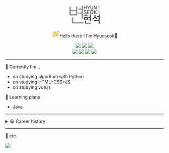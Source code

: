 <div align="center">
 <img src="img/image1.png" width="100px"></img>
 
   <span><img src="img/wave-hello.gif" width="25px">Hello there ! I'm Hyunseok🙇

 <img src="https://img.shields.io/badge/-Python-b0e0e6?style=flat&logo=Python"> <img src="https://img.shields.io/badge/-HTML-f0ffff?style=flat&logo=html5"> <img src="https://img.shields.io/badge/-CSS-0000FF?style=flat&logo=CSS3">
 <br>
 <a href="https://instagram.com/hyun_seok_b" >
 <img src="https://www.instagram.com/static/images/ico/favicon.ico/36b3ee2d91ed.ico" width="22px"></a>&nbsp;<a href="https://www.facebook.com/hyunsuk.byun.56"><img src="https://static.xx.fbcdn.net/rsrc.php/yD/r/d4ZIVX-5C-b.ico" width="22px"></a>
 <a href="https://hbyun.tistory.com/"><img src="https://t1.daumcdn.net/tistory_admin/static/top/favicon_0630.ico" width="22px"></a>
 <a href="mailto:gumyoincirno@gmail.com"><img src="https://ssl.gstatic.com/ui/v1/icons/mail/rfr/gmail.ico" width="22px"></a>
</div>

---

💬 Currently I'm ..
- on studying algorithm with Python
- on studying HTML+CSS+JS
- on studying vue.js

📅 Learning plans
- Java


---

<details> 
<summary>😀 Career history </summary>
- Interpreter for JP ↔ KR<br>
- LQA tester  
</details>


---
🧨 etc.

<a href="https://solved.ac/hseoks/"><img src="http://mazassumnida.wtf/api/v2/generate_badge?boj=hseoks" width="250px"></a>
